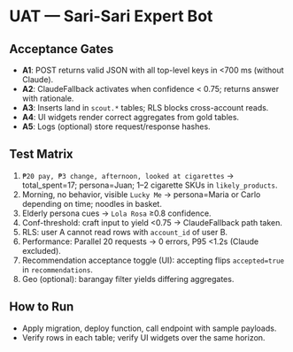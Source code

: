 # UAT — Sari-Sari Expert Bot

## Acceptance Gates
- **A1**: POST returns valid JSON with all top-level keys in <700 ms (without Claude).
- **A2**: ClaudeFallback activates when confidence < 0.75; returns answer with rationale.
- **A3**: Inserts land in `scout.*` tables; RLS blocks cross-account reads.
- **A4**: UI widgets render correct aggregates from gold tables.
- **A5**: Logs (optional) store request/response hashes.

## Test Matrix
1. `₱20 pay, ₱3 change, afternoon, looked at cigarettes` → total_spent=17; persona=Juan; 1–2 cigarette SKUs in `likely_products`.
2. Morning, no behavior, visible `Lucky Me` → persona=Maria or Carlo depending on time; noodles in basket.
3. Elderly persona cues → `Lola Rosa` ≥0.8 confidence.
4. Conf-threshold: craft input to yield <0.75 → ClaudeFallback path taken.
5. RLS: user A cannot read rows with `account_id` of user B.
6. Performance: Parallel 20 requests → 0 errors, P95 <1.2s (Claude excluded).
7. Recommendation acceptance toggle (UI): accepting flips `accepted=true` in `recommendations`.
8. Geo (optional): barangay filter yields differing aggregates.

## How to Run
- Apply migration, deploy function, call endpoint with sample payloads.
- Verify rows in each table; verify UI widgets over the same horizon.
